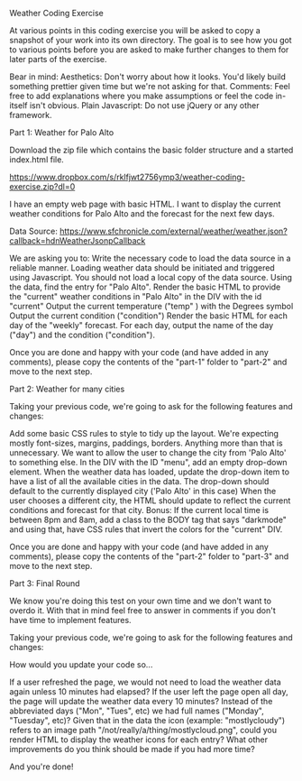 Weather Coding Exercise

At various points in this coding exercise you will be asked to copy a snapshot of your work into its own directory. The goal is to see how you got to various points before you are asked to make further changes to them for later parts of the exercise.

Bear in mind:
Aesthetics: Don't worry about how it looks. You'd likely build something prettier given time but we're not asking for that.
Comments: Feel free to add explanations where you make assumptions or feel the code in-itself isn't obvious.
Plain Javascript: Do not use jQuery or any other framework.

Part 1: Weather for Palo Alto

Download the zip file which contains the basic folder structure and a started index.html file.

https://www.dropbox.com/s/rklfjwt2756ymp3/weather-coding-exercise.zip?dl=0

I have an empty web page with basic HTML. I want to display the current weather conditions for Palo Alto and the forecast for the next few days. 

Data Source:
https://www.sfchronicle.com/external/weather/weather.json?callback=hdnWeatherJsonpCallback

We are asking you to:
Write the necessary code to load the data source in a reliable manner.
Loading weather data should be initiated and triggered using Javascript.
You should not load a local copy of the data source.
Using the data, find the entry for "Palo Alto".
Render the basic HTML to provide the "current" weather conditions in "Palo Alto" in the DIV with the id "current"
Output the current temperature ("temp" ) with the Degrees symbol
Output the current condition ("condition")
Render the basic HTML for each day of the "weekly" forecast.
For each day, output the name of the day ("day") and the condition ("condition").

Once you are done and happy with your code (and have added in any comments), please copy the contents of the "part-1" folder to "part-2" and move to the next step.

Part 2: Weather for many cities

Taking your previous code, we're going to ask for the following features and changes:

Add some basic CSS rules to style to tidy up the layout.
We're expecting mostly font-sizes, margins, paddings, borders. 
Anything more than that is unnecessary.
We want to allow the user to change the city from 'Palo Alto' to something else.
In the DIV with the ID "menu", add an empty drop-down element.
When the weather data has loaded, update the drop-down item to have a list of all the available cities in the data.
The drop-down should default to the currently displayed city ('Palo Alto' in this case) 
When the user chooses a different city, the HTML should update to reflect the current conditions and forecast for that city. 
Bonus: 
If the current local time is between 8pm and 8am, add a class to the BODY tag that says "darkmode" and using that, have CSS rules that invert the colors for the "current" DIV.

Once you are done and happy with your code (and have added in any comments), please copy the contents of the "part-2" folder to "part-3" and move to the next step.

Part 3: Final Round

We know you're doing this test on your own time and we don't want to overdo it. With that in mind feel free to answer in comments if you don't have time to implement features.

Taking your previous code, we're going to ask for the following features and changes:

How would you update your code so...

If a user refreshed the page, we would not need to load the weather data again unless 10 minutes had elapsed?
If the user left the page open all day, the page will update the weather data every 10 minutes?
Instead of the abbreviated days ("Mon", "Tues", etc) we had full names ("Monday", "Tuesday", etc)?
Given that in the data the icon (example: "mostlycloudy") refers to an image path "/not/really/a/thing/mostlycloud.png", could you render HTML to display the weather icons for each entry?
What other improvements do you think should be made if you had more time?

And you're done!



